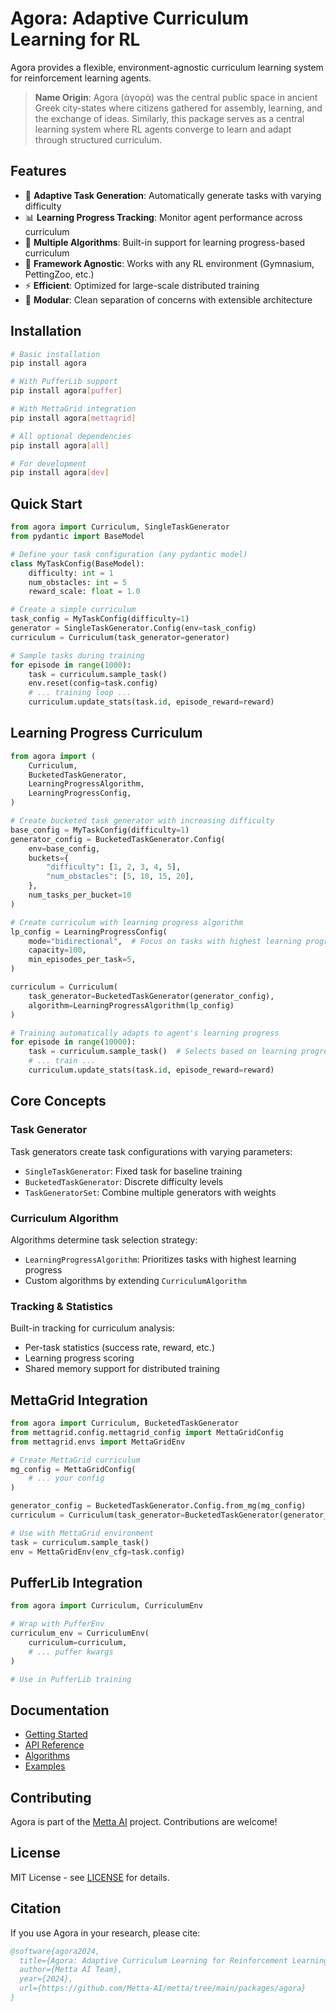 # Agora: Adaptive Curriculum Learning for RL

Agora provides a flexible, environment-agnostic curriculum learning system for reinforcement learning agents.

> **Name Origin**: Agora (ἀγορά) was the central public space in ancient Greek city-states where citizens gathered for assembly, learning, and the exchange of ideas. Similarly, this package serves as a central learning system where RL agents converge to learn and adapt through structured curriculum.

## Features

- 🎯 **Adaptive Task Generation**: Automatically generate tasks with varying difficulty
- 📊 **Learning Progress Tracking**: Monitor agent performance across curriculum
- 🔄 **Multiple Algorithms**: Built-in support for learning progress-based curriculum
- 🔌 **Framework Agnostic**: Works with any RL environment (Gymnasium, PettingZoo, etc.)
- ⚡ **Efficient**: Optimized for large-scale distributed training
- 🧩 **Modular**: Clean separation of concerns with extensible architecture

## Installation

```bash
# Basic installation
pip install agora

# With PufferLib support
pip install agora[puffer]

# With MettaGrid integration
pip install agora[mettagrid]

# All optional dependencies
pip install agora[all]

# For development
pip install agora[dev]
```

## Quick Start

```python
from agora import Curriculum, SingleTaskGenerator
from pydantic import BaseModel

# Define your task configuration (any pydantic model)
class MyTaskConfig(BaseModel):
    difficulty: int = 1
    num_obstacles: int = 5
    reward_scale: float = 1.0

# Create a simple curriculum
task_config = MyTaskConfig(difficulty=1)
generator = SingleTaskGenerator.Config(env=task_config)
curriculum = Curriculum(task_generator=generator)

# Sample tasks during training
for episode in range(1000):
    task = curriculum.sample_task()
    env.reset(config=task.config)
    # ... training loop ...
    curriculum.update_stats(task.id, episode_reward=reward)
```

## Learning Progress Curriculum

```python
from agora import (
    Curriculum,
    BucketedTaskGenerator,
    LearningProgressAlgorithm,
    LearningProgressConfig,
)

# Create bucketed task generator with increasing difficulty
base_config = MyTaskConfig(difficulty=1)
generator_config = BucketedTaskGenerator.Config(
    env=base_config,
    buckets={
        "difficulty": [1, 2, 3, 4, 5],
        "num_obstacles": [5, 10, 15, 20],
    },
    num_tasks_per_bucket=10
)

# Create curriculum with learning progress algorithm
lp_config = LearningProgressConfig(
    mode="bidirectional",  # Focus on tasks with highest learning progress
    capacity=100,
    min_episodes_per_task=5,
)

curriculum = Curriculum(
    task_generator=BucketedTaskGenerator(generator_config),
    algorithm=LearningProgressAlgorithm(lp_config)
)

# Training automatically adapts to agent's learning progress
for episode in range(10000):
    task = curriculum.sample_task()  # Selects based on learning progress
    # ... train ...
    curriculum.update_stats(task.id, episode_reward=reward)
```

## Core Concepts

### Task Generator
Task generators create task configurations with varying parameters:
- `SingleTaskGenerator`: Fixed task for baseline training
- `BucketedTaskGenerator`: Discrete difficulty levels
- `TaskGeneratorSet`: Combine multiple generators with weights

### Curriculum Algorithm
Algorithms determine task selection strategy:
- `LearningProgressAlgorithm`: Prioritizes tasks with highest learning progress
- Custom algorithms by extending `CurriculumAlgorithm`

### Tracking & Statistics
Built-in tracking for curriculum analysis:
- Per-task statistics (success rate, reward, etc.)
- Learning progress scoring
- Shared memory support for distributed training

## MettaGrid Integration

```python
from agora import Curriculum, BucketedTaskGenerator
from mettagrid.config.mettagrid_config import MettaGridConfig
from mettagrid.envs import MettaGridEnv

# Create MettaGrid curriculum
mg_config = MettaGridConfig(
    # ... your config
)

generator_config = BucketedTaskGenerator.Config.from_mg(mg_config)
curriculum = Curriculum(task_generator=BucketedTaskGenerator(generator_config))

# Use with MettaGrid environment
task = curriculum.sample_task()
env = MettaGridEnv(env_cfg=task.config)
```

## PufferLib Integration

```python
from agora import Curriculum, CurriculumEnv

# Wrap with PufferEnv
curriculum_env = CurriculumEnv(
    curriculum=curriculum,
    # ... puffer kwargs
)

# Use in PufferLib training
```

## Documentation

- [Getting Started](docs/getting_started.md)
- [API Reference](docs/api_reference.md)
- [Algorithms](docs/algorithms.md)
- [Examples](examples/)

## Contributing

Agora is part of the [Metta AI](https://github.com/Metta-AI/metta) project. Contributions are welcome!

## License

MIT License - see [LICENSE](LICENSE) for details.

## Citation

If you use Agora in your research, please cite:

```bibtex
@software{agora2024,
  title={Agora: Adaptive Curriculum Learning for Reinforcement Learning},
  author={Metta AI Team},
  year={2024},
  url={https://github.com/Metta-AI/metta/tree/main/packages/agora}
}
```

